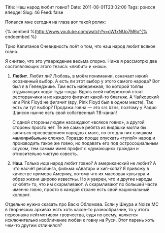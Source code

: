 Title: Наш народ любит говно?
Date: 2011-08-01T23:02:00
Tags: роисся вперде!
Slug: 46
Feed: false

Попался мне сегодня на глаза вот такой ролик:

{% oembed %}http://www.youtube.com/watch?v=oWfxNUp7M6o"{% endoembed %}

Трио Капитанов Очевидность поёт о том, что наш народ любит всякое говно.

Я считаю, что это утверждение весьма спорно. Ниже я рассмотрю две состоявляющих этого тезиса: «любит» и «наш».

<!-- more -->

1.  **Любит**. Любит ли? Любовь, в моём понимании, означает некий осознанный выбор. А есть ли этот выбор у этого самого народа? Вот был я в Геленджике. Там есть набережная, по которой толпы отдыхающих ходят туда-сюда. Вдоль всей набережной стоят ресторанчики и их каждого фигачит какой-то блатняк. А Чайковский или Pink Floyd не фигачит (вру, Pink Floyd был в одном месте). Так есть ли тут выбор? Продажа говна — это srs bzns, поэтому у Радио Шансон нынче есть свой собственный ТВ-канал!

    С одной стороны людям насаждают «всякое говно», а другой стороны просто нет. Те же самые ребята из видяшки могли бы заняться просвещением народных масс, но это для них слишком <s>малоприбыльно</s> сложно. Гораздо проще опускать «тупой» народ и производить такое же говно, но подавать его под остросоциальным соусом, тем самым имея профит с «думающих» граждан и относительно чистую совесть.

2. **Наш**. Только *наш* народ любит говно? А американский не любит? А что насчёт реслинга, фильма «Аватар» и хип-хопа? Я привожу в качестве примера Америку, потому что их массовая культура и образ жизни широко известны. Но я уверен, что и другие народы «любят» то, что им скармливают. А скармливают по большей части именно говно, просто в каждой стране есть свой национальный колорит.

Отдельно нужно сказать про Васю Обломова. Если у Шнура и Noize MC в творческих архивах есть хоть какое-то разнообразние, то у этого персонажа лейтмотивом творчества, судя по всему, является исключительно изобличение любви к говну на Руси. Этот парень хоть чем-то другим отличился?
